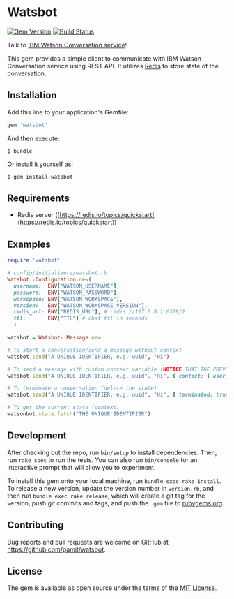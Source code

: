 # Watsbot

[![Gem Version](https://badge.fury.io/rb/watsbot.svg)](https://badge.fury.io/rb/watsbot)
[![Build Status](https://travis-ci.org/pamit/watsbot.svg?branch=master)](https://travis-ci.org/pamit/watsbot)

Talk to [IBM Watson Conversation service](https://www.ibm.com/watson/developercloud/doc/conversation/getting-started.html)!

This gem provides a simple client to communicate with IBM Watson Conversation service using REST API. It utilizes [Redis](https://redis.io/) to store state of the conversation.

## Installation

Add this line to your application's Gemfile:

```ruby
gem 'watsbot'
```

And then execute:

    $ bundle

Or install it yourself as:

    $ gem install watsbot

## Requirements

* Redis server ([https://redis.io/topics/quickstart](https://redis.io/topics/quickstart))

## Examples

```ruby
require 'watsbot'

# config/initializers/watsbot.rb
Watsbot::Configuration.new(
  username:  ENV["WATSON_USERNAME"],
  password:  ENV["WATSON_PASSWORD"],
  workspace: ENV["WATSON_WORKSPACE"],
  version:   ENV["WATSON_WORKSPACE_VERSION"],
  redis_url: ENV["REDIS_URL"], # redis://127.0.0.1:6379/2
  ttl:       ENV["TTL"] # chat ttl in seconds
  )

watsbot = Watsbot::Message.new

# To start a conversation/send a message without context
watsbot.send("A UNIQUE IDENTIFIER, e.g. uuid", "Hi")

# To send a message with custom context variable (NOTICE THAT THE PREVIOUS CONTEXT IS SENT AUTOMATICALLY)
watsbot.send("A UNIQUE IDENTIFIER, e.g. uuid", "Hi", { context: { user_name: "...", ... } })

# To terminate a conversation (delete the state)
watsbot.send("A UNIQUE IDENTIFIER, e.g. uuid", "Hi", { terminated: true })

# To get the current state (context)
watsonbot.state.fetch("THE UNIQUE IDENTIFIER")
```

## Development

After checking out the repo, run `bin/setup` to install dependencies. Then, run `rake spec` to run the tests. You can also run `bin/console` for an interactive prompt that will allow you to experiment.

To install this gem onto your local machine, run `bundle exec rake install`. To release a new version, update the version number in `version.rb`, and then run `bundle exec rake release`, which will create a git tag for the version, push git commits and tags, and push the `.gem` file to [rubygems.org](https://rubygems.org).

## Contributing

Bug reports and pull requests are welcome on GitHub at https://github.com/pamit/watsbot.

## License

The gem is available as open source under the terms of the [MIT License](http://opensource.org/licenses/MIT).
